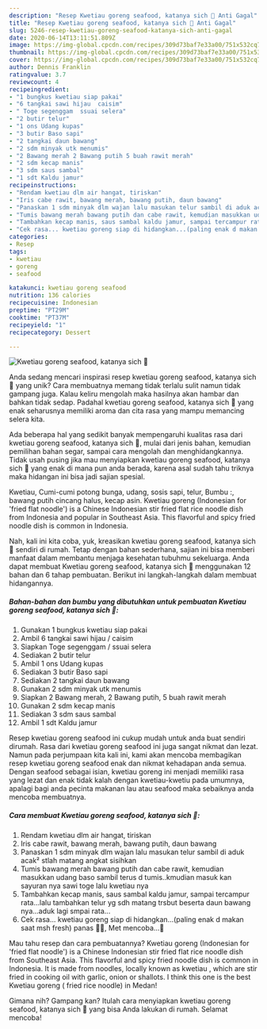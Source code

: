 ```yaml
---
description: "Resep Kwetiau goreng seafood, katanya sich 🤭 Anti Gagal"
title: "Resep Kwetiau goreng seafood, katanya sich 🤭 Anti Gagal"
slug: 5246-resep-kwetiau-goreng-seafood-katanya-sich-anti-gagal
date: 2020-06-14T13:11:51.809Z
image: https://img-global.cpcdn.com/recipes/309d73baf7e33a00/751x532cq70/kwetiau-goreng-seafood-katanya-sich-🤭-foto-resep-utama.jpg
thumbnail: https://img-global.cpcdn.com/recipes/309d73baf7e33a00/751x532cq70/kwetiau-goreng-seafood-katanya-sich-🤭-foto-resep-utama.jpg
cover: https://img-global.cpcdn.com/recipes/309d73baf7e33a00/751x532cq70/kwetiau-goreng-seafood-katanya-sich-🤭-foto-resep-utama.jpg
author: Dennis Franklin
ratingvalue: 3.7
reviewcount: 4
recipeingredient:
- "1 bungkus kwetiau siap pakai"
- "6 tangkai sawi hijau  caisim"
- " Toge segenggam  ssuai selera"
- "2 butir telur"
- "1 ons Udang kupas"
- "3 butir Baso sapi"
- "2 tangkai daun bawang"
- "2 sdm minyak utk menumis"
- "2 Bawang merah 2 Bawang putih 5 buah rawit merah"
- "2 sdm kecap manis"
- "3 sdm saus sambal"
- "1 sdt Kaldu jamur"
recipeinstructions:
- "Rendam kwetiau dlm air hangat, tiriskan"
- "Iris cabe rawit, bawang merah, bawang putih, daun bawang"
- "Panaskan 1 sdm minyak dlm wajan lalu masukan telur sambil di aduk acak² stlah matang angkat sisihkan"
- "Tumis bawang merah bawang putih dan cabe rawit, kemudian masukkan udang baso sambil terus d tumis..kmudian masuk kan sayuran nya sawi toge lalu kwetiau nya"
- "Tambahkan kecap manis, saus sambal kaldu jamur, sampai tercampur rata...lalu tambahkan telur yg sdh matang trsbut beserta daun bawang nya...aduk lagi smpai rata..."
- "Cek rasa... kwetiau goreng siap di hidangkan...(paling enak d makan saat msh fresh) panas 👍🏼, Met mencoba...🥰"
categories:
- Resep
tags:
- kwetiau
- goreng
- seafood

katakunci: kwetiau goreng seafood 
nutrition: 136 calories
recipecuisine: Indonesian
preptime: "PT29M"
cooktime: "PT37M"
recipeyield: "1"
recipecategory: Dessert

---
```



![Kwetiau goreng seafood, katanya sich 🤭](https://img-global.cpcdn.com/recipes/309d73baf7e33a00/751x532cq70/kwetiau-goreng-seafood-katanya-sich-🤭-foto-resep-utama.jpg)

Anda sedang mencari inspirasi resep kwetiau goreng seafood, katanya sich 🤭 yang unik? Cara membuatnya memang tidak terlalu sulit namun tidak gampang juga. Kalau keliru mengolah maka hasilnya akan hambar dan bahkan tidak sedap. Padahal kwetiau goreng seafood, katanya sich 🤭 yang enak seharusnya memiliki aroma dan cita rasa yang mampu memancing selera kita.

Ada beberapa hal yang sedikit banyak mempengaruhi kualitas rasa dari kwetiau goreng seafood, katanya sich 🤭, mulai dari jenis bahan, kemudian pemilihan bahan segar, sampai cara mengolah dan menghidangkannya. Tidak usah pusing jika mau menyiapkan kwetiau goreng seafood, katanya sich 🤭 yang enak di mana pun anda berada, karena asal sudah tahu triknya maka hidangan ini bisa jadi sajian spesial.

Kwetiau, Cumi-cumi potong bunga, udang, sosis sapi, telur, Bumbu :, bawang putih cincang halus, kecap asin. Kwetiau goreng (Indonesian for &#39;fried flat noodle&#39;) is a Chinese Indonesian stir fried flat rice noodle dish from Indonesia and popular in Southeast Asia. This flavorful and spicy fried noodle dish is common in Indonesia.


Nah, kali ini kita coba, yuk, kreasikan kwetiau goreng seafood, katanya sich 🤭 sendiri di rumah. Tetap dengan bahan sederhana, sajian ini bisa memberi manfaat dalam membantu menjaga kesehatan tubuhmu sekeluarga. Anda dapat membuat Kwetiau goreng seafood, katanya sich 🤭 menggunakan 12 bahan dan 6 tahap pembuatan. Berikut ini langkah-langkah dalam membuat hidangannya.

<!--inarticleads1-->

##### Bahan-bahan dan bumbu yang dibutuhkan untuk pembuatan Kwetiau goreng seafood, katanya sich 🤭:

1. Gunakan 1 bungkus kwetiau siap pakai
1. Ambil 6 tangkai sawi hijau / caisim
1. Siapkan  Toge segenggam / ssuai selera
1. Sediakan 2 butir telur
1. Ambil 1 ons Udang kupas
1. Sediakan 3 butir Baso sapi
1. Sediakan 2 tangkai daun bawang
1. Gunakan 2 sdm minyak utk menumis
1. Siapkan 2 Bawang merah, 2 Bawang putih, 5 buah rawit merah
1. Gunakan 2 sdm kecap manis
1. Sediakan 3 sdm saus sambal
1. Ambil 1 sdt Kaldu jamur


Resep kwetiau goreng seafood ini cukup mudah untuk anda buat sendiri dirumah. Rasa dari kwetiau goreng seafood ini juga sangat nikmat dan lezat. Namun pada perjumpaan kita kali ini, kami akan mencoba membagikan resep kwetiau goreng seafood enak dan nikmat kehadapan anda semua. Dengan seafood sebagai isian, kwetiau goreng ini menjadi memiliki rasa yang lezat dan enak tidak kalah dengan kwetiau-kwetiu pada umumnya, apalagi bagi anda pecinta makanan lau atau seafood maka sebaiknya anda mencoba membuatnya. 

<!--inarticleads2-->

##### Cara membuat Kwetiau goreng seafood, katanya sich 🤭:

1. Rendam kwetiau dlm air hangat, tiriskan
1. Iris cabe rawit, bawang merah, bawang putih, daun bawang
1. Panaskan 1 sdm minyak dlm wajan lalu masukan telur sambil di aduk acak² stlah matang angkat sisihkan
1. Tumis bawang merah bawang putih dan cabe rawit, kemudian masukkan udang baso sambil terus d tumis..kmudian masuk kan sayuran nya sawi toge lalu kwetiau nya
1. Tambahkan kecap manis, saus sambal kaldu jamur, sampai tercampur rata...lalu tambahkan telur yg sdh matang trsbut beserta daun bawang nya...aduk lagi smpai rata...
1. Cek rasa... kwetiau goreng siap di hidangkan...(paling enak d makan saat msh fresh) panas 👍🏼, Met mencoba...🥰


Mau tahu resep dan cara pembuatannya? Kwetiau goreng (Indonesian for &#39;fried flat noodle&#39;) is a Chinese Indonesian stir fried flat rice noodle dish from Southeast Asia. This flavorful and spicy fried noodle dish is common in Indonesia. It is made from noodles, locally known as kwetiau , which are stir fried in cooking oil with garlic, onion or shallots. I think this one is the best Kwetiau goreng ( fried rice noodle) in Medan! 

Gimana nih? Gampang kan? Itulah cara menyiapkan kwetiau goreng seafood, katanya sich 🤭 yang bisa Anda lakukan di rumah. Selamat mencoba!
